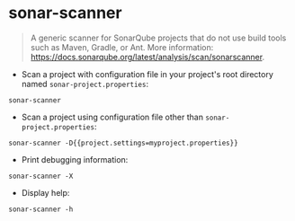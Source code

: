 # sonar-scanner

> A generic scanner for SonarQube projects that do not use build tools such as Maven, Gradle, or Ant.
> More information: <https://docs.sonarqube.org/latest/analysis/scan/sonarscanner>.

- Scan a project with configuration file in your project's root directory named `sonar-project.properties`:

`sonar-scanner`

- Scan a project using configuration file other than `sonar-project.properties`:

`sonar-scanner -D{{project.settings=myproject.properties}}`

- Print debugging information:

`sonar-scanner -X`

- Display help:

`sonar-scanner -h`
